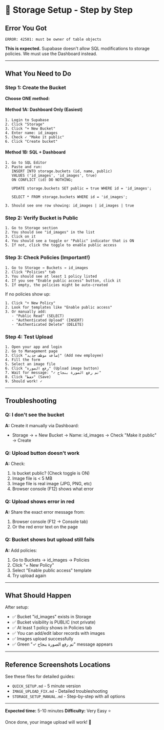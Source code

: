 # 🎯 Storage Setup - Step by Step

## Error You Got
```
ERROR: 42501: must be owner of table objects
```

**This is expected.** Supabase doesn't allow SQL modifications to storage policies. We must use the Dashboard instead.

---

## What You Need to Do

### Step 1: Create the Bucket

**Choose ONE method:**

#### Method 1A: Dashboard Only (Easiest)
```
1. Login to Supabase
2. Click "Storage"
3. Click "+ New Bucket"
4. Enter name: id_images
5. Check ✓ "Make it public"
6. Click "Create bucket"
```

#### Method 1B: SQL + Dashboard
```
1. Go to SQL Editor
2. Paste and run:
   INSERT INTO storage.buckets (id, name, public)
   VALUES ('id_images', 'id_images', true)
   ON CONFLICT (id) DO NOTHING;
   
   UPDATE storage.buckets SET public = true WHERE id = 'id_images';
   
   SELECT * FROM storage.buckets WHERE id = 'id_images';

3. Should see one row showing: id_images | id_images | true
```

### Step 2: Verify Bucket is Public

```
1. Go to Storage section
2. You should see "id_images" in the list
3. Click on it
4. You should see a toggle or "Public" indicator that is ON
5. If not, click the toggle to enable public access
```

### Step 3: Check Policies (Important!)

```
1. Go to Storage → Buckets → id_images
2. Click "Policies" tab
3. You should see at least 1 policy listed
4. If you see "Enable public access" button, click it
5. If empty, the policies might be auto-created
```

If no policies show up:
```
1. Click "+ New Policy"
2. Look for templates like "Enable public access"
3. Or manually add:
   - "Public Read" (SELECT)
   - "Authenticated Upload" (INSERT)
   - "Authenticated Delete" (DELETE)
```

### Step 4: Test Upload

```
1. Open your app and login
2. Go to Management page
3. Click "إضافة موظف جديد" (Add new employee)
4. Fill the form
5. Select an image file
6. Click "رفع الصورة" (Upload image button)
7. Wait for message: "✓ تم رفع الصورة بنجاح"
8. Click "حفظ" (Save)
9. Should work! ✓
```

---

## Troubleshooting

### Q: I don't see the bucket
**A:** Create it manually via Dashboard:
- Storage → + New Bucket → Name: id_images → Check "Make it public" → Create

### Q: Upload button doesn't work
**A:** Check:
1. Is bucket public? (Check toggle is ON)
2. Image file is < 5 MB
3. Image file is real image (JPG, PNG, etc)
4. Browser console (F12) shows what error

### Q: Upload shows error in red
**A:** Share the exact error message from:
1. Browser console (F12 → Console tab)
2. Or the red error text on the page

### Q: Bucket shows but upload still fails
**A:** Add policies:
1. Go to Buckets → id_images → Policies
2. Click "+ New Policy"
3. Select "Enable public access" template
4. Try upload again

---

## What Should Happen

After setup:
- ✅ Bucket "id_images" exists in Storage
- ✅ Bucket visibility is PUBLIC (not private)
- ✅ At least 1 policy shows in Policies tab
- ✅ You can add/edit labor records with images
- ✅ Images upload successfully
- ✅ Green "✓ تم رفع الصورة بنجاح" message appears

---

## Reference Screenshots Locations

See these files for detailed guides:
- `QUICK_SETUP.md` - 5 minute version
- `IMAGE_UPLOAD_FIX.md` - Detailed troubleshooting
- `STORAGE_SETUP_MANUAL.md` - Step-by-step with all options

---

**Expected time:** 5-10 minutes
**Difficulty:** Very Easy ⭐

Once done, your image upload will work! 🎉
